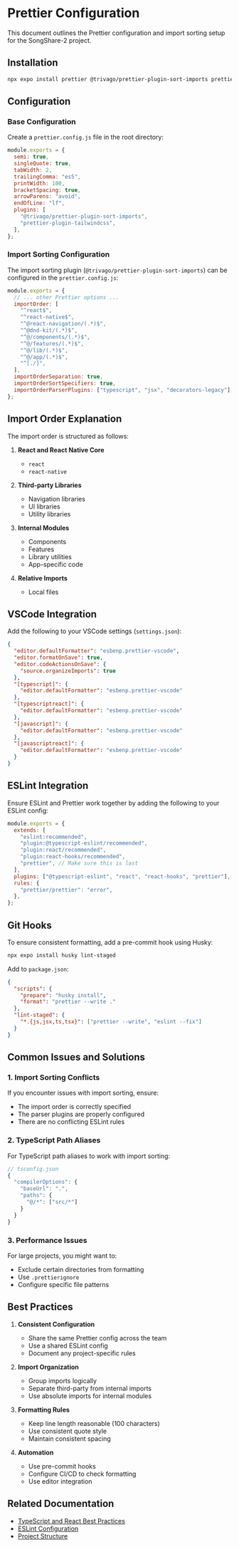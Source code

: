# Prettier Configuration

This document outlines the Prettier configuration and import sorting setup for the SongShare-2 project.

## Installation

```bash
npx expo install prettier @trivago/prettier-plugin-sort-imports prettier-plugin-tailwindcss
```

## Configuration

### Base Configuration

Create a `prettier.config.js` file in the root directory:

```javascript
module.exports = {
  semi: true,
  singleQuote: true,
  tabWidth: 2,
  trailingComma: "es5",
  printWidth: 100,
  bracketSpacing: true,
  arrowParens: "avoid",
  endOfLine: "lf",
  plugins: [
    "@trivago/prettier-plugin-sort-imports",
    "prettier-plugin-tailwindcss",
  ],
};
```

### Import Sorting Configuration

The import sorting plugin (`@trivago/prettier-plugin-sort-imports`) can be configured in the `prettier.config.js`:

```javascript
module.exports = {
  // ... other Prettier options ...
  importOrder: [
    "^react$",
    "^react-native$",
    "^@react-navigation/(.*)$",
    "^@dnd-kit/(.*)$",
    "^@/components/(.*)$",
    "^@/features/(.*)$",
    "^@/lib/(.*)$",
    "^@/app/(.*)$",
    "^[./]",
  ],
  importOrderSeparation: true,
  importOrderSortSpecifiers: true,
  importOrderParserPlugins: ["typescript", "jsx", "decorators-legacy"],
};
```

## Import Order Explanation

The import order is structured as follows:

1. **React and React Native Core**

   - `react`
   - `react-native`

2. **Third-party Libraries**

   - Navigation libraries
   - UI libraries
   - Utility libraries

3. **Internal Modules**

   - Components
   - Features
   - Library utilities
   - App-specific code

4. **Relative Imports**
   - Local files

## VSCode Integration

Add the following to your VSCode settings (`settings.json`):

```json
{
  "editor.defaultFormatter": "esbenp.prettier-vscode",
  "editor.formatOnSave": true,
  "editor.codeActionsOnSave": {
    "source.organizeImports": true
  },
  "[typescript]": {
    "editor.defaultFormatter": "esbenp.prettier-vscode"
  },
  "[typescriptreact]": {
    "editor.defaultFormatter": "esbenp.prettier-vscode"
  },
  "[javascript]": {
    "editor.defaultFormatter": "esbenp.prettier-vscode"
  },
  "[javascriptreact]": {
    "editor.defaultFormatter": "esbenp.prettier-vscode"
  }
}
```

## ESLint Integration

Ensure ESLint and Prettier work together by adding the following to your ESLint config:

```javascript
module.exports = {
  extends: [
    "eslint:recommended",
    "plugin:@typescript-eslint/recommended",
    "plugin:react/recommended",
    "plugin:react-hooks/recommended",
    "prettier", // Make sure this is last
  ],
  plugins: ["@typescript-eslint", "react", "react-hooks", "prettier"],
  rules: {
    "prettier/prettier": "error",
  },
};
```

## Git Hooks

To ensure consistent formatting, add a pre-commit hook using Husky:

```bash
npx expo install husky lint-staged
```

Add to `package.json`:

```json
{
  "scripts": {
    "prepare": "husky install",
    "format": "prettier --write ."
  },
  "lint-staged": {
    "*.{js,jsx,ts,tsx}": ["prettier --write", "eslint --fix"]
  }
}
```

## Common Issues and Solutions

### 1. Import Sorting Conflicts

If you encounter issues with import sorting, ensure:

- The import order is correctly specified
- The parser plugins are properly configured
- There are no conflicting ESLint rules

### 2. TypeScript Path Aliases

For TypeScript path aliases to work with import sorting:

```typescript
// tsconfig.json
{
  "compilerOptions": {
    "baseUrl": ".",
    "paths": {
      "@/*": ["src/*"]
    }
  }
}
```

### 3. Performance Issues

For large projects, you might want to:

- Exclude certain directories from formatting
- Use `.prettierignore`
- Configure specific file patterns

## Best Practices

1. **Consistent Configuration**

   - Share the same Prettier config across the team
   - Use a shared ESLint config
   - Document any project-specific rules

2. **Import Organization**

   - Group imports logically
   - Separate third-party from internal imports
   - Use absolute imports for internal modules

3. **Formatting Rules**

   - Keep line length reasonable (100 characters)
   - Use consistent quote style
   - Maintain consistent spacing

4. **Automation**
   - Use pre-commit hooks
   - Configure CI/CD to check formatting
   - Use editor integration

## Related Documentation

- [TypeScript and React Best Practices](../TYPESCRIPT_REACT_BEST_PRACTICES.md)
- [ESLint Configuration](../.eslintrc.js)
- [Project Structure](../FEATURE_BASED_CODE_STRUCTURE.md)
